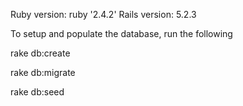 
Ruby version: ruby '2.4.2'
Rails version: 5.2.3

To setup and populate the database, run the following

rake db:create

rake db:migrate

rake db:seed
